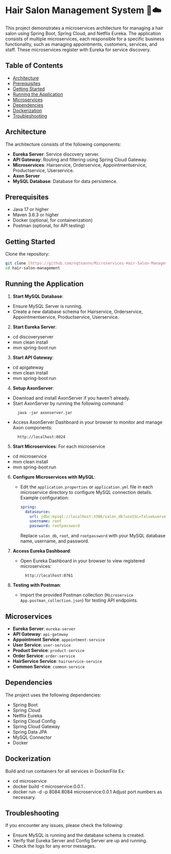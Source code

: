 # Hair Salon Management System 🍃☁️

This project demonstrates a microservices architecture for managing a hair salon using Spring Boot, Spring Cloud, and Netflix Eureka. The application consists of multiple microservices, each responsible for a specific business functionality, such as managing appointments, customers, services, and staff. These microservices register with Eureka for service discovery.

## Table of Contents
- [Architecture](#architecture)
- [Prerequisites](#prerequisites)
- [Getting Started](#getting-started)
- [Running the Application](#running-the-application)
- [Microservices](#microservices)
- [Dependencies](#dependencies)
- [Dockerization](#Dockerization)
- [Troubleshooting](#troubleshooting)

## Architecture

The architecture consists of the following components:

- **Eureka Server**: Service discovery server.
- **API Gateway**: Routing and filtering using Spring Cloud Gateway.
- **Microservices**: Hairservice, Orderservice, Appointmentservice, Productservice, Userservice.
- **Axon Server**
- **MySQL Database**: Database for data persistence.

## Prerequisites

- Java 17 or higher
- Maven 3.6.3 or higher
- Docker (optional, for containerization)
- Postman (optional, for API testing)

## Getting Started

Clone the repository:

```bash
git clone [https://github.com/nqtoannn/Microservices-Hair-Salon-Management](https://github.com/nqtoannn/Microservices-Hair-Salon-Management)
cd hair-salon-management
```
## Running the Application
1. **Start MySQL Database**: 
  - Ensure MySQL Server is running.
  - Create a new database schema for Hairservice, Orderservice, Appointmentservice, Productservice, Userservice.

2. **Start Eureka Server**:
  - cd discoveryserver
  - mvn clean install
  - mvn spring-boot:run

3. **Start API Gateway**:
  - cd apigateway
  - mvn clean install
  - mvn spring-boot:run
4. **Setup AxonServer**:
  - Download and install AxonServer if you haven't already.
  - Start AxonServer by running the following command:
    ```
      java -jar axonserver.jar
    ```
  - Access AxonServer Dashboard in your browser to monitor and manage Axon components:
    ```
      http://localhost:8024
    ```
5. **Start Microservices**:
  For each microservice 
  - cd microservice
  - mvn clean install
  - mvn spring-boot:run

6. **Configure Microservices with MySQL**:
   - Edit the `application.properties` or `application.yml` file in each microservice directory to configure MySQL connection details. Example configuration:
     ```yaml
     spring:
       datasource:
         url: jdbc:mysql://localhost:3306/salon_db?useSSL=false&serverTimezone=UTC
         username: root
         password: rootpassword
     ```
     Replace `salon_db`, `root`, and `rootpassword` with your MySQL database name, username, and password.

7. **Access Eureka Dashboard**:
   - Open Eureka Dashboard in your browser to view registered microservices:
     ```
       http://localhost:8761
     ```

8. **Testing with Postman**:
    - Import the provided Postman collection (`Microservice App.postman_collection.json`) for testing API endpoints.

## Microservices

- **Eureka Server**: `eureka-server`
- **API Gateway**: `api-gateway`
- **Appointment Service**: `appointment-service`
- **User Service**: `user-service`
- **Product Service**: `product-service`
- **Order Service**: `order-service`
- **HairService Service**: `hairservice-service`
- **Common Service**: `common-service`

## Dependencies
The project uses the following dependencies:
- Spring Boot
- Spring Cloud
- Netflix Eureka
- Spring Cloud Config
- Spring Cloud Gateway
- Spring Data JPA
- MySQL Connector
- Docker
## Dockerization
Build and run containers for all services in DockerFile
Ex:
  - cd microservice
  - docker build -t microservice:0.0.1 .
  - docker run -d -p 8084:8084 microservice:0.0.1
Adjust port numbers as necessary.
## Troubleshooting
If you encounter any issues, please check the following:
  - Ensure MySQL is running and the database schema is created.
  - Verify that Eureka Server and Config Server are up and running.
  - Check the logs for any error messages.
